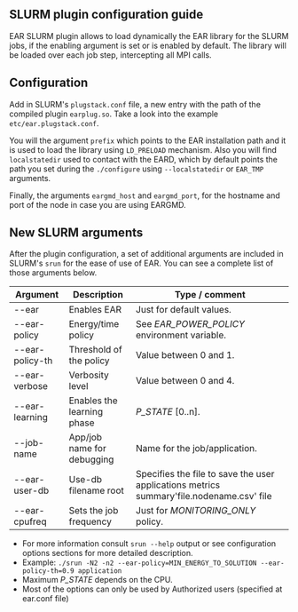 SLURM plugin configuration guide
--------------------------------
EAR SLURM plugin allows to load dynamically the EAR library for the SLURM jobs, if the enabling argument is set or is enabled by default. The library will be loaded over each job step, intercepting all MPI calls.

Configuration
-------------
Add in SLURM's `plugstack.conf` file, a new entry with the path of the compiled plugin `earplug.so`. Take a look into the example `etc/ear.plugstack.conf`.

You will the argument `prefix` which points to the EAR installation path and it is used to load the library using `LD_PRELOAD` mechanism. Also you will find `localstatedir` used to contact with the EARD, which by default points the path you set during the `./configure` using `--localstatedir` or `EAR_TMP` arguments.

Finally, the arguments `eargmd_host` and `eargmd_port`, for the hostname and port of the node in case you are using EARGMD.

New SLURM arguments
-------------------
After the plugin configuration, a set of additional arguments are included in SLURM's `srun` for the ease of use of EAR. You can see a complete list of those arguments below.

| Argument                   | Description                    | Type / comment                                              |
| -------------------------- | ------------------------------ | ----------------------------------------------------------- |
| --ear                      | Enables EAR                    | Just for default values.                                    |
| --ear-policy               | Energy/time policy             | See *EAR_POWER_POLICY* environment variable.                |
| --ear-policy-th            | Threshold of the policy        | Value between 0 and 1.                                      |
| --ear-verbose              | Verbosity level                | Value between 0 and 4.                                      |
| --ear-learning             | Enables the learning phase     | *P_STATE* [0..n].                                           |
| --job-name                 | App/job name for debugging     | Name for the job/application.                               |
| --ear-user-db			     | Use-db filename root			  | Specifies the file to save the user applications metrics summary'file.nodename.csv' file  |
| --ear-cpufreq              | Sets the job frequency         | Just for *MONITORING_ONLY* policy.                          |

* For more information consult `srun --help` output or see configuration options sections for more detailed description.
* Example: `./srun -N2 -n2 --ear-policy=MIN_ENERGY_TO_SOLUTION --ear-policy-th=0.9 application`
* Maximum *P_STATE* depends on the CPU.
* Most of the options can only be used by Authorized users (specified at ear.conf file)
